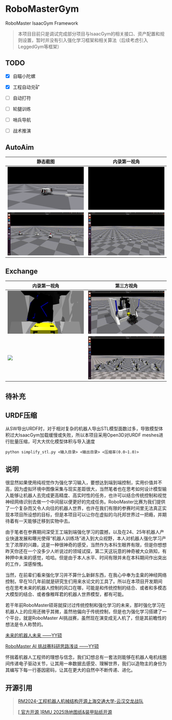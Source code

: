 # RoboMasterGym

RoboMaster IsaacGym Framework

> 本项目目前只是调试完成部分项目与IsaacGym的相关接口、资产配置和规则设置，暂时并没有引入强化学习框架和相关算法（后续考虑引入LeggedGym等框架）
## TODO

- [x] 自瞄小陀螺
- [x] 工程自动兑矿
- [ ] 自动打符
- [ ] 轮腿训练
- [ ] 哨兵导航
- [ ] 战术推演


## AutoAim
| 静态截图 | 内录第一视角 |
|----------|--------------|
| <img src="doc/autoaim.png" width="350"> | <img src="doc/autoaim_1st.gif" width="350"> |
| <img src="doc/autoaim_test.gif" width="350"> | <img src="doc/autoaim_multi.gif" width="350"> |

## Exchange
| 内录第一视角 | 第三方视角 |
|----------|------------|
| <img src="doc/exchange.png" width="350"> | <img src="doc/exchange_3rd.gif" width="350"> |
| <img src="doc/exchange_base.gif" width="350"> | <img src="doc/exchange_multi.gif" width="350"> |

## 待补充

## URDF压缩

从SW导出URDF时，对于相对复杂的机器人导出STL模型面数过多，导致模型体积过大IsaacGym加载缓慢或失败，所以本项目采用Open3D对URDF meshes进行批量压缩，可大大优化模型体积与导入速度

```
python simplify_stl.py <输入目录> <输出目录> <压缩率(0.0~1.0)>
```

## 说明
很显然如果使用纯视觉作为强化学习输入，要想达到端到端控制，实用价值并不高，因为虚拟环境中图像采集与现实差距很大，当然笔者也在思考如何设计模型输入能够让机器人去完成更高精度、高实时性的任务，也许可以结合传统控制和视觉神经网络识别去做一个中间层以便更好的完成任务。RoboMaster比赛为我们提供了一个复杂而又令人向往的机器人世界，也许在我们有限的参赛时间里无法真正实现本项目所设想的目标，但是本项目可以让你在虚拟的乌托邦世界过一把瘾，并期待着有一天能够迁移到实物中去。

由于笔者在参赛期间深受王工端到端强化学习的震撼，以及在24、25年机器人产业快速发展和曝光使得“机器人训练场”进入到大众视野，本人对机器人强化学习产生了浓厚的兴趣，这是一种很神奇的感受，当然作为本科生眼界有限，但是你想想昨天你还在一个没多少人听说过的领域试探，第二天这玩意的神奇被大众熟知，有种押中未来的感觉，哈哈。但是由于本人水平、时间有限并未在本科期间作出突出的工作，深感惭愧。

当然，在前辈们看来强化学习并不算什么新鲜东西，在我心中奉为圭臬的神经网络控制，早在10几年前就是研究生们用来水论文的工具了。所以在本项目开发期间也在思考未来的机器人控制的风口在哪，可能是和传统控制的结合、或者和多模态大模型的结合、或者像稚晖君的机器人世界模型，都有可能。

若干年前RoboMaster硕哥就探讨过传统控制和强化学习的未来，那时强化学习在机器人上的应用还微乎其微，虽然他偏向于传统控制，但是也为强化学习搭建了一个平台，就是RoboMaster AI挑战赛，虽然现在演变成无人机了，但是其前瞻性的想法是令人称赞的。

[未来的机器人未来 ——YY硕](https://zhuanlan.zhihu.com/p/27235639)

[RoboMaster AI 挑战赛科研思路浅谈 ——YY硕](https://zhuanlan.zhihu.com/p/33110675)

怀揣着机器人工程师的理想与信念，我们幻想总有一套法则能够在机器人电机线圈间传递电子驱动关节，让其用一串数据去感受、理解世界，我们以造物主的身份为其编写下每一行基因密码，让其在更大的自然中不断传递、进化。

## 开源引用
>[RM2024-工程机器人机械结构开源上海交通大学-云汉交龙战队](https://bbs.robomaster.com/article/54080?source=4)
>
>[[ 官方开源 ]RMU 2025场地图纸&装甲贴纸开源](https://bbs.robomaster.com/article/372035?source=4)
